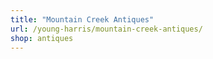 ```yaml
---
title: "Mountain Creek Antiques"
url: /young-harris/mountain-creek-antiques/
shop: antiques
---
```

